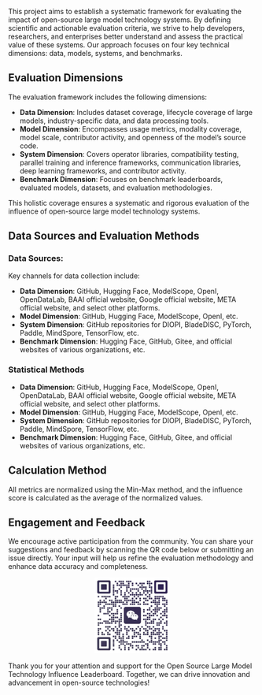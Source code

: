 This project aims to establish a systematic framework for evaluating the impact of open-source large model technology systems. By defining scientific and actionable evaluation criteria, we strive to help developers, researchers, and enterprises better understand and assess the practical value of these systems. Our approach focuses on four key technical dimensions: data, models, systems, and benchmarks.

## **Evaluation Dimensions**

The evaluation framework includes the following dimensions:

- **Data Dimension**: Includes dataset coverage, lifecycle coverage of large models, industry-specific data, and data processing tools.
- **Model Dimension**: Encompasses usage metrics, modality coverage, model scale, contributor activity, and openness of the model’s source code.
- **System Dimension**: Covers operator libraries, compatibility testing, parallel training and inference frameworks, communication libraries, deep learning frameworks, and contributor activity.
- **Benchmark Dimension**: Focuses on benchmark leaderboards, evaluated models, datasets, and evaluation methodologies.

This holistic coverage ensures a systematic and rigorous evaluation of the influence of open-source large model technology systems.

## **Data Sources and Evaluation Methods**

### **Data Sources:**

Key channels for data collection include:

- **Data Dimension**: GitHub, Hugging Face, ModelScope, OpenI, OpenDataLab, BAAI official website, Google official website, META official website, and select other platforms.
- **Model Dimension**: GitHub, Hugging Face, ModelScope, OpenI, etc.
- **System Dimension**: GitHub repositories for DIOPI, BladeDISC, PyTorch, Paddle, MindSpore, TensorFlow, etc.
- **Benchmark Dimension**: Hugging Face, GitHub, Gitee, and official websites of various organizations, etc.

### **Statistical Methods**

- **Data Dimension**: GitHub, Hugging Face, ModelScope, OpenI, OpenDataLab, BAAI official website, Google official website, META official website, and select other platforms.
- **Model Dimension**: GitHub, Hugging Face, ModelScope, OpenI, etc.
- **System Dimension**: GitHub repositories for DIOPI, BladeDISC, PyTorch, Paddle, MindSpore, TensorFlow, etc.
- **Benchmark Dimension**: Hugging Face, GitHub, Gitee, and official websites of various organizations, etc.

## Calculation Method

All metrics are normalized using the Min-Max method, and the influence score is calculated as the average of the normalized values.

## **Engagement and Feedback**

We encourage active participation from the community. You can share your suggestions and feedback by scanning the QR code below or submitting an issue directly. Your input will help us refine the evaluation methodology and enhance data accuracy and completeness.

<div align=center>
<img src="./contract_logo.jpg" width="30%" height="30%">
</div>

Thank you for your attention and support for the Open Source Large Model Technology Influence Leaderboard. Together, we can drive innovation and advancement in open-source technologies!
